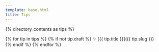```yaml
---
template: base.html
title: Tips
---
```


{% directory_contents as tips %}

{% for tip in tips %}
{% if not tip.draft %}
✨ [{{ tip.title }}]({{ tip.slug }})<br />
{% endif %}
{% endfor %}
